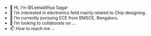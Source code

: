 - 👋 Hi, I’m @Leeladithya Sagar
- 👀 I’m interested in electronics feild mainly related to Chip designing.
- 🌱 I’m currently pursuing  ECE from BMSCE, Bengaluru. 
- 💞️ I’m looking to collaborate on ...
- 📫 How to reach me ...

<!---
Leeladithya/Leeladithya is a ✨ special ✨ repository because its `README.md` (this file) appears on your GitHub profile.
You can click the Preview link to take a look at your changes.
--->

